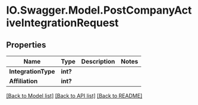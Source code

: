 # IO.Swagger.Model.PostCompanyActiveIntegrationRequest
## Properties

Name | Type | Description | Notes
------------ | ------------- | ------------- | -------------
**IntegrationType** | **int?** |  | 
**Affiliation** | **int?** |  | 

[[Back to Model list]](../README.md#documentation-for-models) [[Back to API list]](../README.md#documentation-for-api-endpoints) [[Back to README]](../README.md)

